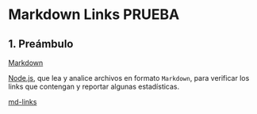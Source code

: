 # Markdown Links PRUEBA
## 1. Preámbulo

[Markdown](https://es.wikipedia.org/wiki/Markdown)

[Node.js](https://nodejs.org/), que lea y analice archivos
en formato `Markdown`, para verificar los links que contengan y reportar
algunas estadísticas.

[md-links](://user-images.githubusercontent.com/110297/42118443-b7a5f1f0-7bc8-11e8-96ad-9cc5593715a6.jpg)


 
